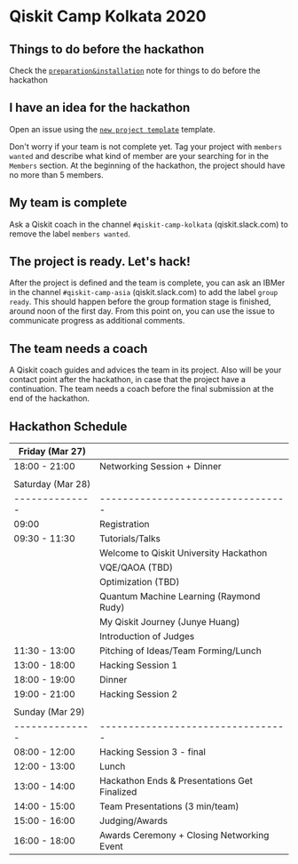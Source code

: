 # Qiskit Camp Kolkata 2020

## Things to do before the hackathon

Check the [`preparation&installation`](preparation%26installation.md) note for things to do before the hackathon

## I have an idea for the hackathon

Open an issue using the [`new project template`](https://github.com/qiskit-community/qiskit-camp-asia-19/issues/new?assignees=&labels=members+wanted&template=new-project-template.md&title=Project+name) template.

Don't worry if your team is not complete yet.
Tag your project with `members wanted` and describe what kind of member are your searching for in the `Members` section.
At the beginning of the hackathon, the project should have no more than 5 members.

## My team is complete

Ask a Qiskit coach in the channel `#qiskit-camp-kolkata` (qiskit.slack.com) to remove the label `members wanted`.

## The project is ready. Let's hack!

After the project is defined and the team is complete, you can ask an IBMer in the channel `#qiskit-camp-asia` (qiskit.slack.com) to add the label `group ready`. This should happen before the group formation stage is finished, around noon of the first day. From this point on, you can use the issue to communicate progress as additional comments.

## The team needs a coach

A Qiskit coach guides and advices the team in its project.
Also will be your contact point after the hackathon, in case that the project have a continuation.
The team needs a coach before the final submission at the end of the hackathon.


## Hackathon Schedule
| Friday (Mar 27) |  |
| -------------- | --------------------------------- |
| 18:00 - 21:00 | Networking Session + Dinner|
|  |  |
| Saturday (Mar 28)|  |
| -------------- | --------------------------------- |
| 09:00 | Registration |
| 09:30 - 11:30| Tutorials/Talks  |
| | Welcome to Qiskit University Hackathon|
| | VQE/QAOA (TBD)|
| | Optimization (TBD)|
| | Quantum Machine Learning (Raymond Rudy)|
| | My Qiskit Journey (Junye Huang)|
| | Introduction of Judges|
| 11:30 - 13:00 | Pitching of Ideas/Team Forming/Lunch|
| 13:00 - 18:00 | Hacking Session 1 |
| 18:00 - 19:00 | Dinner |
| 19:00 - 21:00 | Hacking Session 2 |
|  |  |
| Sunday (Mar 29) |  |
| -------------- | --------------------------------- |
| 08:00 - 12:00 | Hacking Session 3 - final |
| 12:00 - 13:00 | Lunch  |
| 13:00 - 14:00 | Hackathon Ends & Presentations Get Finalized |
| 14:00 - 15:00 | Team Presentations (3 min/team)|
| 15:00 - 16:00 | Judging/Awards |
| 16:00 - 18:00 | Awards Ceremony + Closing Networking Event |
